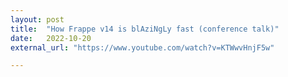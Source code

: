 ```yaml
---
layout: post
title:  "How Frappe v14 is blAziNgLy fast (conference talk)"
date:   2022-10-20
external_url: "https://www.youtube.com/watch?v=KTWwvHnjF5w"

---
```


